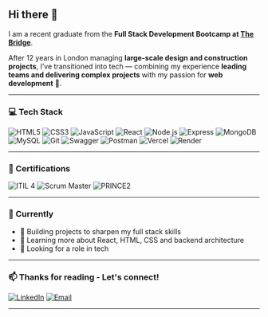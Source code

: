 ## Hi there 👋

I am a recent graduate from the **Full Stack Development Bootcamp at [The Bridge](https://www.thebridge.tech/)**.

After 12 years in London managing **large-scale design and construction projects**, I’ve transitioned into tech — combining my experience **leading teams and delivering complex projects** with my passion for **web development** 🚀.

---

### 💻 Tech Stack
![HTML5](https://img.shields.io/badge/HTML5-E34F26?style=for-the-badge&logo=html5&logoColor=white)
![CSS3](https://img.shields.io/badge/CSS3-1572B6?style=for-the-badge&logo=css3&logoColor=white)
![JavaScript](https://img.shields.io/badge/JavaScript-F7DF1E?style=for-the-badge&logo=javascript&logoColor=black)
![React](https://img.shields.io/badge/React-61DAFB?style=for-the-badge&logo=react&logoColor=black)
![Node.js](https://img.shields.io/badge/Node.js-339933?style=for-the-badge&logo=node.js&logoColor=white)
![Express](https://img.shields.io/badge/Express-000000?style=for-the-badge&logo=express&logoColor=white)
![MongoDB](https://img.shields.io/badge/MongoDB-47A248?style=for-the-badge&logo=mongodb&logoColor=white)
![MySQL](https://img.shields.io/badge/MySQL-4479A1?style=for-the-badge&logo=mysql&logoColor=white)
![Git](https://img.shields.io/badge/Git-F05032?style=for-the-badge&logo=git&logoColor=white)
![Swagger](https://img.shields.io/badge/Swagger-85EA2D?style=for-the-badge&logo=swagger&logoColor=black)
![Postman](https://img.shields.io/badge/Postman-FF6C37?style=for-the-badge&logo=postman&logoColor=white)
![Vercel](https://img.shields.io/badge/Vercel-000000?style=for-the-badge&logo=vercel&logoColor=white)
![Render](https://img.shields.io/badge/Render-46E3B7?style=for-the-badge&logo=render&logoColor=white)

---

### 📜 Certifications
![ITIL 4](https://img.shields.io/badge/ITIL%204-512BD4?style=for-the-badge&logoColor=white)
![Scrum Master](https://img.shields.io/badge/Scrum%20Master-2496ED?style=for-the-badge&logoColor=white)
![PRINCE2](https://img.shields.io/badge/PRINCE2-FF4088?style=for-the-badge&logoColor=white)

---

### 🌱 Currently
- 🔭 Building projects to sharpen my full stack skills
- 💬 Learning more about React, HTML, CSS and backend architecture
- 🤝 Looking for a role in tech

---

### 📫 Thanks for reading - Let's connect!
[![LinkedIn](https://img.shields.io/badge/LinkedIn-0A66C2?style=for-the-badge&logo=linkedin&logoColor=white)](https://www.linkedin.com/in/beatriz-conchado-peiro-a0276880/)
[![Email](https://img.shields.io/badge/Email-D14836?style=for-the-badge&logo=gmail&logoColor=white)](mailto:beatriz.conchado.peiro@gmail.com)

---
